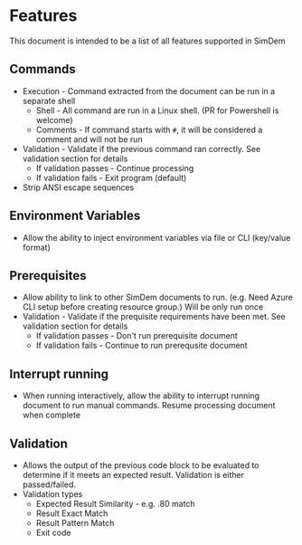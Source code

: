 # Features

This document is intended to be a list of all features supported in SimDem

## Commands
* Execution - Command extracted from the document can be run in a separate shell
  * Shell - All command are run in a Linux shell. (PR for Powershell is welcome)
  * Comments - If command starts with `#`, it will be considered a comment and will not be run
* Validation - Validate if the previous command ran correctly.  See validation section for details
    * If validation passes - Continue processing
    * If validation fails - Exit program (default)
* Strip ANSI escape sequences

## Environment Variables
  * Allow the ability to inject environment variables via file or CLI (key/value format)

## Prerequisites
  * Allow ability to link to other SimDem documents to run.  (e.g. Need Azure CLI setup before creating resource group.)  Will be only run once
  * Validation - Validate if the prequisite requirements have been met.  See validation section for details
    * If validation passes - Don't run prerequisite document 
    * If validation fails - Continue to run prerequsite document

## Interrupt running
  * When running interactively, allow the ability to interrupt running document to run manual commands.  Resume processing document when complete

## Validation
  * Allows the output of the previous code block to be evaluated to determine if it meets an expected result.  Validation is either passed/failed.
  * Validation types
    * Expected Result Similarity - e.g. .80 match
    * Result Exact Match
    * Result Pattern Match
    * Exit code